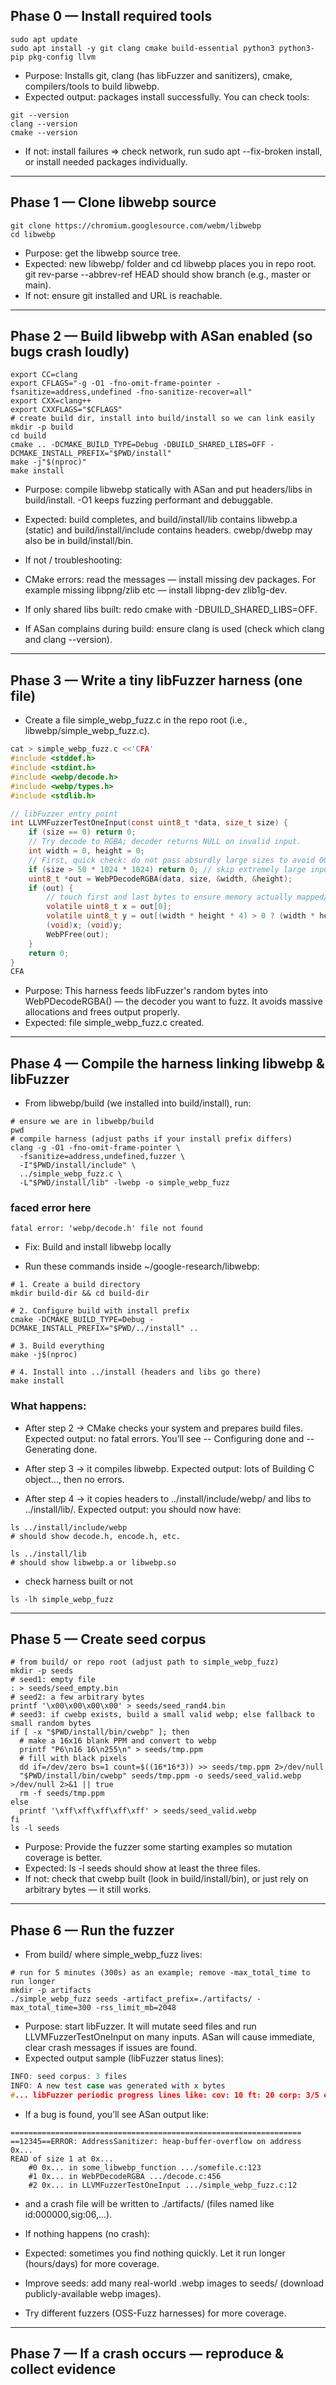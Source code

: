 ## Phase 0 — Install required tools

```curl
sudo apt update
sudo apt install -y git clang cmake build-essential python3 python3-pip pkg-config llvm
```


- Purpose: Installs git, clang (has libFuzzer and sanitizers), cmake, compilers/tools to build libwebp.
- Expected output: packages install successfully. You can check tools:

```curl
git --version
clang --version
cmake --version
```

- If not: install failures => check network, run sudo apt --fix-broken install, or install needed packages individually.

--- 

## Phase 1 — Clone libwebp source

```curl
git clone https://chromium.googlesource.com/webm/libwebp
cd libwebp
```

- Purpose: get the libwebp source tree.
- Expected: new libwebp/ folder and cd libwebp places you in repo root. git rev-parse --abbrev-ref HEAD should show branch (e.g., master or main).
- If not: ensure git installed and URL is reachable.

--- 

## Phase 2 — Build libwebp with ASan enabled (so bugs crash loudly)


```curl
export CC=clang
export CFLAGS="-g -O1 -fno-omit-frame-pointer -fsanitize=address,undefined -fno-sanitize-recover=all"
export CXX=clang++
export CXXFLAGS="$CFLAGS"
# create build dir, install into build/install so we can link easily
mkdir -p build
cd build
cmake .. -DCMAKE_BUILD_TYPE=Debug -DBUILD_SHARED_LIBS=OFF -DCMAKE_INSTALL_PREFIX="$PWD/install"
make -j"$(nproc)"
make install
```

- Purpose: compile libwebp statically with ASan and put headers/libs in build/install. -O1 keeps fuzzing performant and debuggable.
- Expected: build completes, and build/install/lib contains libwebp.a (static) and build/install/include contains headers. cwebp/dwebp may also be in build/install/bin.
- If not / troubleshooting:

- CMake errors: read the messages — install missing dev packages. For example missing libpng/zlib etc — install libpng-dev zlib1g-dev.

- If only shared libs built: redo cmake with -DBUILD_SHARED_LIBS=OFF.
- If ASan complains during build: ensure clang is used (check which clang and clang --version).

---

## Phase 3 — Write a tiny libFuzzer harness (one file)

- Create a file simple_webp_fuzz.c in the repo root (i.e., libwebp/simple_webp_fuzz.c).

```c
cat > simple_webp_fuzz.c <<'CFA'
#include <stddef.h>
#include <stdint.h>
#include <webp/decode.h>
#include <webp/types.h>
#include <stdlib.h>

// libFuzzer entry point
int LLVMFuzzerTestOneInput(const uint8_t *data, size_t size) {
    if (size == 0) return 0;
    // Try decode to RGBA; decoder returns NULL on invalid input.
    int width = 0, height = 0;
    // First, quick check: do not pass absurdly large sizes to avoid OOM in fuzz environment
    if (size > 50 * 1024 * 1024) return 0; // skip extremely large inputs
    uint8_t *out = WebPDecodeRGBA(data, size, &width, &height);
    if (out) {
        // touch first and last bytes to ensure memory actually mapped/accessible
        volatile uint8_t x = out[0];
        volatile uint8_t y = out[(width * height * 4) > 0 ? (width * height * 4 - 1) : 0];
        (void)x; (void)y;
        WebPFree(out);
    }
    return 0;
}
CFA
```

- Purpose: This harness feeds libFuzzer's random bytes into WebPDecodeRGBA() — the decoder you want to fuzz. It avoids massive allocations and frees output properly.
- Expected: file simple_webp_fuzz.c created.

---

## Phase 4 — Compile the harness linking libwebp & libFuzzer

- From libwebp/build (we installed into build/install), run:

```curl
# ensure we are in libwebp/build
pwd
# compile harness (adjust paths if your install prefix differs)
clang -g -O1 -fno-omit-frame-pointer \
  -fsanitize=address,undefined,fuzzer \
  -I"$PWD/install/include" \
  ../simple_webp_fuzz.c \
  -L"$PWD/install/lib" -lwebp -o simple_webp_fuzz
```
### faced error here

```curl
fatal error: 'webp/decode.h' file not found
```

- Fix: Build and install libwebp locally

- Run these commands inside ~/google-research/libwebp:

```curl
# 1. Create a build directory
mkdir build-dir && cd build-dir

# 2. Configure build with install prefix
cmake -DCMAKE_BUILD_TYPE=Debug -DCMAKE_INSTALL_PREFIX="$PWD/../install" ..

# 3. Build everything
make -j$(nproc)

# 4. Install into ../install (headers and libs go there)
make install
```

### What happens:

- After step 2 → CMake checks your system and prepares build files.
Expected output: no fatal errors. You’ll see -- Configuring done and -- Generating done.

- After step 3 → it compiles libwebp.
Expected output: lots of Building C object..., then no errors.

- After step 4 → it copies headers to ../install/include/webp/ and libs to ../install/lib/.
Expected output: you should now have:

```curl
ls ../install/include/webp
# should show decode.h, encode.h, etc.

ls ../install/lib
# should show libwebp.a or libwebp.so
```
 
- check harness built or not

```curl
ls -lh simple_webp_fuzz
```

---

## Phase 5 — Create seed corpus


```curl
# from build/ or repo root (adjust path to simple_webp_fuzz)
mkdir -p seeds
# seed1: empty file
: > seeds/seed_empty.bin
# seed2: a few arbitrary bytes
printf '\x00\x00\x00\x00' > seeds/seed_rand4.bin
# seed3: if cwebp exists, build a small valid webp; else fallback to small random bytes
if [ -x "$PWD/install/bin/cwebp" ]; then
  # make a 16x16 blank PPM and convert to webp
  printf "P6\n16 16\n255\n" > seeds/tmp.ppm
  # fill with black pixels
  dd if=/dev/zero bs=1 count=$((16*16*3)) >> seeds/tmp.ppm 2>/dev/null
  "$PWD/install/bin/cwebp" seeds/tmp.ppm -o seeds/seed_valid.webp >/dev/null 2>&1 || true
  rm -f seeds/tmp.ppm
else
  printf '\xff\xff\xff\xff\xff' > seeds/seed_valid.webp
fi
ls -l seeds
```

- Purpose: Provide the fuzzer some starting examples so mutation coverage is better.
- Expected: ls -l seeds should show at least the three files.
- If not: check that cwebp built (look in build/install/bin), or just rely on arbitrary bytes — it still works.

---

## Phase 6 — Run the fuzzer

- From build/ where simple_webp_fuzz lives:

```curl
# run for 5 minutes (300s) as an example; remove -max_total_time to run longer
mkdir -p artifacts
./simple_webp_fuzz seeds -artifact_prefix=./artifacts/ -max_total_time=300 -rss_limit_mb=2048
```


- Purpose: start libFuzzer. It will mutate seed files and run LLVMFuzzerTestOneInput on many inputs. ASan will cause immediate, clear crash messages if issues are found.
- Expected output sample (libFuzzer status lines):

```c
INFO: seed corpus: 3 files
INFO: A new test case was generated with x bytes
#... libFuzzer periodic progress lines like: cov: 10 ft: 20 corp: 3/5 exec/s: 100
```

- If a bug is found, you’ll see ASan output like:

```curl
=================================================================
==12345==ERROR: AddressSanitizer: heap-buffer-overflow on address 0x...
READ of size 1 at 0x...
    #0 0x... in some_libwebp_function .../somefile.c:123
    #1 0x... in WebPDecodeRGBA .../decode.c:456
    #2 0x... in LLVMFuzzerTestOneInput .../simple_webp_fuzz.c:12
```

- and a crash file will be written to ./artifacts/ (files named like id:000000,sig:06,...).

- If nothing happens (no crash):
- Expected: sometimes you find nothing quickly. Let it run longer (hours/days) for more coverage.
- Improve seeds: add many real-world .webp images to seeds/ (download publicly-available webp images).
- Try different fuzzers (OSS-Fuzz harnesses) for more coverage.

---

## Phase 7 — If a crash occurs — reproduce & collect evidence
